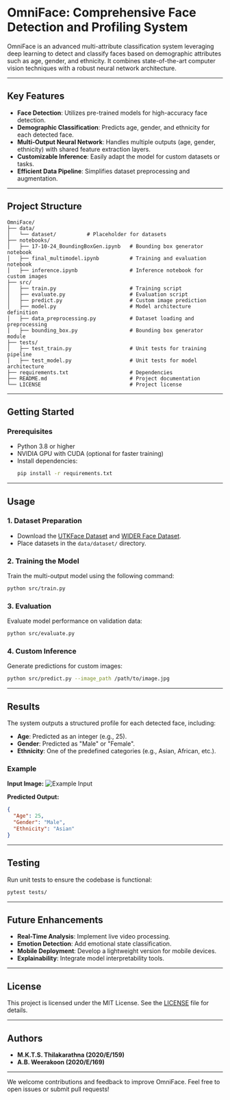 # OmniFace: Comprehensive Face Detection and Profiling System

OmniFace is an advanced multi-attribute classification system leveraging deep learning to detect and classify faces based on demographic attributes such as age, gender, and ethnicity. It combines state-of-the-art computer vision techniques with a robust neural network architecture.

---

## Key Features

- **Face Detection**: Utilizes pre-trained models for high-accuracy face detection.
- **Demographic Classification**: Predicts age, gender, and ethnicity for each detected face.
- **Multi-Output Neural Network**: Handles multiple outputs (age, gender, ethnicity) with shared feature extraction layers.
- **Customizable Inference**: Easily adapt the model for custom datasets or tasks.
- **Efficient Data Pipeline**: Simplifies dataset preprocessing and augmentation.

---

## Project Structure

```plaintext
OmniFace/
├── data/
│   └── dataset/          # Placeholder for datasets
├── notebooks/
│   ├── 17-10-24_BoundingBoxGen.ipynb   # Bounding box generator notebook
│   ├── final_multimodel.ipynb          # Training and evaluation notebook
│   ├── inference.ipynb                 # Inference notebook for custom images
├── src/
│   ├── train.py                        # Training script
│   ├── evaluate.py                     # Evaluation script
│   ├── predict.py                      # Custom image prediction
│   ├── model.py                        # Model architecture definition
│   ├── data_preprocessing.py           # Dataset loading and preprocessing
│   ├── bounding_box.py                 # Bounding box generator module
├── tests/
│   ├── test_train.py                   # Unit tests for training pipeline
│   ├── test_model.py                   # Unit tests for model architecture
├── requirements.txt                    # Dependencies
├── README.md                           # Project documentation
└── LICENSE                             # Project license
```

---

## Getting Started

### Prerequisites

- Python 3.8 or higher
- NVIDIA GPU with CUDA (optional for faster training)
- Install dependencies:
  ```bash
  pip install -r requirements.txt
  ```

---

## Usage

### 1. Dataset Preparation

- Download the [UTKFace Dataset](https://susanqq.github.io/UTKFace/) and [WIDER Face Dataset](https://universe.roboflow.com/large-benchmark-datasets/wider-face-ndtcz).
- Place datasets in the `data/dataset/` directory.

### 2. Training the Model

Train the multi-output model using the following command:
```bash
python src/train.py
```

### 3. Evaluation

Evaluate model performance on validation data:
```bash
python src/evaluate.py
```

### 4. Custom Inference

Generate predictions for custom images:
```bash
python src/predict.py --image_path /path/to/image.jpg
```

---

## Results

The system outputs a structured profile for each detected face, including:
- **Age**: Predicted as an integer (e.g., 25).
- **Gender**: Predicted as "Male" or "Female".
- **Ethnicity**: One of the predefined categories (e.g., Asian, African, etc.).

### Example

**Input Image:**
![Example Input](https://via.placeholder.com/150)

**Predicted Output:**
```json
{
  "Age": 25,
  "Gender": "Male",
  "Ethnicity": "Asian"
}
```

---

## Testing

Run unit tests to ensure the codebase is functional:
```bash
pytest tests/
```

---

## Future Enhancements

- **Real-Time Analysis**: Implement live video processing.
- **Emotion Detection**: Add emotional state classification.
- **Mobile Deployment**: Develop a lightweight version for mobile devices.
- **Explainability**: Integrate model interpretability tools.

---

## License

This project is licensed under the MIT License. See the [LICENSE](LICENSE) file for details.

---

## Authors

- **M.K.T.S. Thilakarathna (2020/E/159)**
- **A.B. Weerakoon (2020/E/169)**

---

We welcome contributions and feedback to improve OmniFace. Feel free to open issues or submit pull requests!

